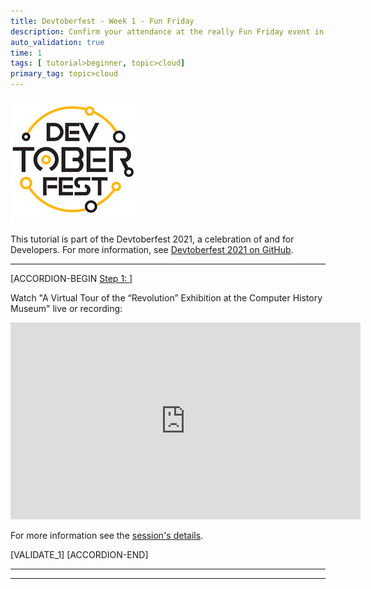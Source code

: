```yaml
---
title: Devtoberfest - Week 1 - Fun Friday
description: Confirm your attendance at the really Fun Friday event in week 1.
auto_validation: true
time: 1
tags: [ tutorial>beginner, topic>cloud]
primary_tag: topic>cloud
---
```


![Devtoberfest](Devtoberfest.jpg)

This tutorial is part of the Devtoberfest 2021, a celebration of and for Developers. For more information, see [Devtoberfest 2021 on GitHub](https://github.com/SAP-samples/devtoberfest-2021).

---

[ACCORDION-BEGIN [Step 1: ](Watch "A Virtual Tour of the “Revolution” Exhibition at the Computer History Museum")]

Watch "A Virtual Tour of the “Revolution” Exhibition at the Computer History Museum" live or recording: </br>

<iframe width="560" height="315" src="https://www.youtube.com/embed/M6SXIeXbnik" frameborder="0" allow="accelerometer; autoplay; clipboard-write; encrypted-media; gyroscope; picture-in-picture" allowfullscreen></iframe>

For more information see the [session's details](https://github.com/SAP-samples/devtoberfest-2021/tree/main/topics/Week1_Welcome#a-virtual-tour-of-the-revolution-exhibition-at-the-computer-history-museum-by-dag-spicer-senior-curator).


[VALIDATE_1]
[ACCORDION-END]

---

---
